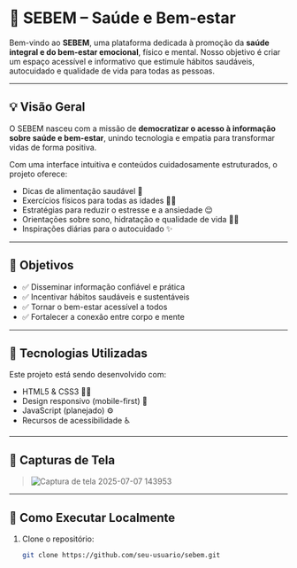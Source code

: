 # 🌿 SEBEM – Saúde e Bem-estar

Bem-vindo ao **SEBEM**, uma plataforma dedicada à promoção da **saúde integral e do bem-estar emocional**, físico e mental. Nosso objetivo é criar um espaço acessível e informativo que estimule hábitos saudáveis, autocuidado e qualidade de vida para todas as pessoas.

---

## 💡 Visão Geral

O SEBEM nasceu com a missão de **democratizar o acesso à informação sobre saúde e bem-estar**, unindo tecnologia e empatia para transformar vidas de forma positiva.

Com uma interface intuitiva e conteúdos cuidadosamente estruturados, o projeto oferece:

- Dicas de alimentação saudável 🍎  
- Exercícios físicos para todas as idades 🏃‍♂️  
- Estratégias para reduzir o estresse e a ansiedade 😌  
- Orientações sobre sono, hidratação e qualidade de vida 🌙💧  
- Inspirações diárias para o autocuidado ✨  

---

## 🎯 Objetivos

- ✅ Disseminar informação confiável e prática
- ✅ Incentivar hábitos saudáveis e sustentáveis
- ✅ Tornar o bem-estar acessível a todos
- ✅ Fortalecer a conexão entre corpo e mente

---

## 🧱 Tecnologias Utilizadas

Este projeto está sendo desenvolvido com:

- HTML5 & CSS3 📄🎨  
- Design responsivo (mobile-first) 📱  
- JavaScript (planejado) ⚙️  
- Recursos de acessibilidade ♿

---

## 📸 Capturas de Tela

> ![Captura de tela 2025-07-07 143953](https://github.com/user-attachments/assets/dacbf6fe-fabd-4461-972b-52b51f949d34)


---

## 🚀 Como Executar Localmente

1. Clone o repositório:
   ```bash
   git clone https://github.com/seu-usuario/sebem.git
